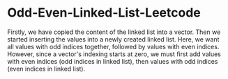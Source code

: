 # Odd-Even-Linked-List-Leetcode
Firstly, we have copied the content of the linked list into a vector. Then we started inserting the values into a newly created linked list. Here, we want all values with odd indices together, followed by values with even indices. However, since a vector's indexing starts at zero, we must first add values with even indices (odd indices in linked list), then values with odd indices (even indices in linked list).
